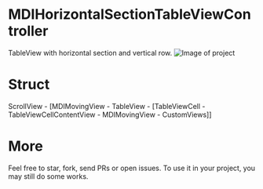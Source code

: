# MDIHorizontalSectionTableViewController
TableView with horizontal section and vertical row.
![Image of project](https://github.com/WeeTom/MDIHorizontalSectionTableViewController/blob/master/folder.gif)

# Struct
ScrollView - [MDIMovingView - TableView - [TableViewCell - TableViewCellContentView - MDIMovingView - CustomViews]]

# More
Feel free to star, fork, send PRs or open issues. To use it in your project, you may still do some works.
